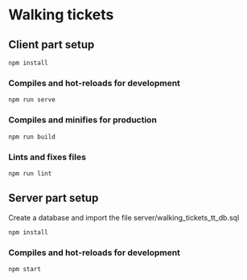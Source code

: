 # Walking tickets

## Client part setup
```
npm install
```

### Compiles and hot-reloads for development
```
npm run serve
```

### Compiles and minifies for production
```
npm run build
```

### Lints and fixes files
```
npm run lint
```

## Server part setup

Create a database and import the file server/walking_tickets_tt_db.sql

```
npm install
```

### Compiles and hot-reloads for development
```
npm start
```